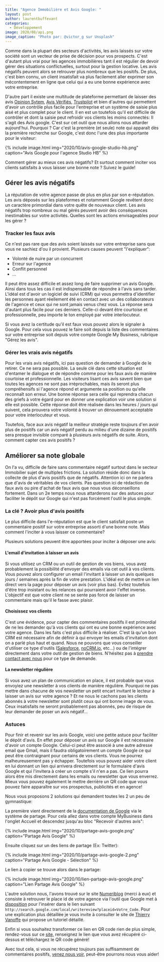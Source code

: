 ```yaml
---
title: "Agence Immobilière et Avis Google: "
layout: post
author: laurentbuffevant
categories:
  - Développement
image: 2020/08/api.png
image_caption: "Photo par: @victor_g sur Unsplash"
---
```



Comme dans la plupart des secteurs d'activités, les avis laissés sur votre société sont un vecteur de prise de décision pour vos prospects. C'est d'autant plus vrai pour les agences immobilières tant il est régulier de devoir gérer des situations conflictuelles, surtout pour la gestion locative. Les avis négatifs peuvent alors se retrouver plus nombreux que les positifs. De plus, c'est bien connu, un client insatisfait va plus facilement aller exprimer son mécontentement en ligne que celui qui a eu une bonne expérience avec votre entreprise.

D'autre part il existe une multitude de plateforme permettant de laisser des avis [Opinion Sytem](https://www.opinionsystem.fr/fr-fr/), [Avis Vérifiés](https://www.avis-verifies.com/), [Trustpilot](https://fr.trustpilot.com/) et bien d'autres qui permettent d'avoir un contrôle plus facile pour l'entreprise et un système de saisie plus aisé et plus complet pour le client. Il en est un toutefois qu'il est difficile de contrôler et dont la saisie peut refroidir vos clients les moins connectés: Il s'agit des Avis google. C'est sur cet outil que nous allons nous attarder aujourd'hui. Pourquoi ? Car c'est la première (et seule) note qui apparaît dès la première recherche sur Google, c'est donc l'une des plus importante pour le visiteur:

{% include image.html img="2020/10/avis-google-studio-hb.png" caption="Avis Google pour l'agence Studio HB" %}

Comment gérer au mieux ces avis négatifs? Et surtout comment inciter vos clients satisfaits à vous laisser une bonne note ? Suivez le guide!

## Gérer les avis négatifs

La réputation de votre agence passe de plus en plus par son e-réputation. Les avis déposés sur les plateformes et notamment Google revêtent donc un caractère primordial dans votre quête de nouveaux client. Les avis négatifs trop nombreux ou mal gérés peuvent avoir des conséquences inestimables sur votre activités. Quelles sont les actions envisageables pour les gérer ?

### Tracker les faux avis

Ce n'est pas rare que des avis soient laissés sur votre entreprise sans que vous ne sachiez d'ou il provient. Plusieurs causes peuvent "l'expliquer":
* Volonté de nuire par un concurrent
* Erreur sur l'agence
* Conflit personnel
* ...

Il peut être assez difficile et assez long de faire supprimer un avis Google. Ainsi dans tous les cas il est indispensable de répondre à l'avis sans tarder. L'idéal est d'avoir un logiciel de suivi (CRM) qui vous permettra d'identifier les personnes ayant réellement été en contact avec un des collaborateurs de l'agence et ceux qui ne sont jamais venus chez vous. La réponse sera d'autant plus facile pour ces derniers. Celle-ci devant être courtoise et professionnelle, peu importe le ton employé par votre interlocuteur.

Si vous avez la certitude qu'il est faux vous pouvez alors le signaler à Google. Pour cela vous pouvez le faire soit depuis la liste des commentaires sur votre entreprise soit depuis votre compte Google My Business, rubrique "Gérez les avis".


### Gérer les vrais avis négatifs

Pour les vrais avis négatifs, ici pas question de demander à Google de le retirer. Ce ne sera pas possible. La seule clé dans cette situation est d'entamer le dialogue et de répondre comme pour les faux avis de manière courtoise et professionnelle.
Les visiteurs lisant ces avis savent bien que toutes les agences ne sont pas irréprochables, mais ils seront plus compréhensifs si l'agence répond et argumente sa position ou qu'elle reconnaît son erreur.
Une bonne réponse sera celle qui reprendra chacun des griefs à votre égard pour en donner une explication voir une solution si elle est possible. Cette réponse doit être réalisée dans les heures / jours qui suivent, cela prouvera votre volonté à trouver un dénouement acceptable pour votre interlocuteur et vous.

Toutefois, face aux avis négatif la meilleur stratégie reste toujours d'en avoir plus de positifs car un avis négatif perdu au milieu d'une dizaine de positifs sera presque invisible comparé à plusieurs avis négatifs de suite. Alors, comment capter ces avis positifs ?

## Améliorer sa note globale

On l'a vu, difficile de faire sans commentaire négatif surtout dans le secteur Immobilier sujet de multiples frictions. La solution réside donc dans la collecte de plus d'avis positifs que de négatifs. Attention ici on ne parlera que d'avis de véritables de vos clients. Pas question ici de rédaction de faux avis ou pire d'achat de faux avis que nous vous déconseillons fortement.
Dans un 2e temps nous nous attarderons sur des astuces pour faciliter le dépôt sur Google qui n'est pas forcément l'outil le plus simple.

### La clé ? Avoir plus d'avis positifs

Le plus difficile dans l'e-réputation est que le client satisfait poste un commentaire positif sur votre entreprise assorti d'une bonne note. Mais comment l'inciter à vous laisser ce commentaire?

Plusieurs solutions peuvent être apportées pour inciter à déposer une avis:


#### L'email d'invitation à laisser un avis

Si vous utilisez un CRM ou un outil de gestion de vos biens, vous avez probablement la possibilité d'envoyer des emails via cet outil à vos clients. Vous pouvez alors configurer un email l'invitant à laisser un avis quelques jours / semaines après la fin de votre prestation. L'idéal est de mettre un lien direct vers la page pour déposer un avis (voir plus bas). Evitez toutefois d'être trop insistant ou les relances qui pourraient avoir l'effet inverse. L'objectif est que votre client ne se sente pas forcé de laisser un commentaire mais qu'il le fasse avec plaisir.

#### Choisissez vos clients

C'est une évidence, pour capter des commentaires positifs il est primordial de ne les demander qu'à vos clients qui ont eu une bonne expérience avec votre agence. Dans les faits c'est plus difficile à réaliser. C'est là qu'un bon CRM est nécessaire afin de définir à qui envoyer les emails d'invitation dont on a parlé plus haut et quand. Nous ne pouvons que vous conseiller d'utiliser ce type d'outils ([Salesforce](https://www.salesforce.com/fr/), [noCRM.io](https://youdontneedacrm.com/fr), etc...) ou de l'intégrer directement dans votre outil de gestion de biens. N'hésitez pas à [prendre contact avec nous](https://www.studio-hb.com/contactez-nous/new) pour ce type de demande.

#### La newsletter régulière

Si vous avez un plan de communication en place, il est probable que vous envoyiez une newsletter à vos clients de manière régulière. Pourquoi ne pas mettre dans chacune de vos newsletter un petit encart invitant le lecteur à laisser un avis sur votre agence ?
Et ne nous le cachons pas les clients abonnés à votre newsletter sont plutôt ceux qui ont bonne image de vous. Ceux insatisfaits ne seront probablement pas abonnés, peu de risque de leur demander de poser un avis négatif...

### Astuces

Pour finir et revenir sur les avis Google, voici une petite astuce pour faciliter le dépôt d'avis. En effet pour déposer un avis sur Google il est nécessaire d'avoir un compte Google. Celui-ci peut être associé à une autre adresse email que Gmail, mais il faudra obligatoirement un compte Google ce qui peut être contraignant pour certains de vos clients. Vous ne pourrez malheureusement pas y échapper. Toutefois vous pouvez aider votre client en lui donnant un lien qui arrivera directement sur le formulaire d'avis Google et qui l'invitera à créer un compte s'il n'en a pas. Ce lien pourra alors être mis directement dans les emails ou newsletter que vous enverrez. Mieux vous pouvez également le mettre derrière un QR code que vous pouvez faire apparaître sur vos prospectus, publicités et en agence!

Nous vous proposons 2 solutions qui demandent toutes les 2 un peu de gymnastique:

La première vient directement de la [documentation de Google](https://support.google.com/business/answer/7035772/) via le système de partage. Pour cela allez dans votre compte MyBusiness dans l'onglet Accueil et descendez jusqu'au bloc "Recevoir d'autres avis":

{% include image.html img="2020/10/partage-avis-google.png" caption="Partage Avis Google" %}

Ensuite cliquez sur un des liens de partage (Ex: Twitter):

{% include image.html img="2020/10/partage-avis-google-2.png" caption="Partage Avis Google - Sélection" %}

Le lien à copier se trouve alors dans le partage:

{% include image.html img="2020/10/lien-partage-avis-google.png" caption="Lien Partage Avis Google" %}

L'autre solution nous, l'avons trouvé sur le site [Numeriblog](https://thierryvanoffe.com/astuce-pour-obtenir-plus-davis-sur-google-my-business/) (merci à eux) et consiste à retrouver le place id de votre agence via l'outil que Google met à [disposition](https://developers.google.com/maps/documentation/javascript/examples/places-placeid-finder) pour l'insérer dans le lien suivant `http://search.google.com/local/writereview?placeid=Votre_Code`. Pour une explication plus détaillée je vous invite à consulter le site de  [Thierry Vanoffe](https://thierryvanoffe.com/astuce-pour-obtenir-plus-davis-sur-google-my-business/) qui propose un tutoriel détaillé.

Enfin si vous souhaitez transformer ce lien en QR code rien de plus simple, rendez-vous sur ce [site](https://fr.qr-code-generator.com/), renseignez le lien que vous avez récupéré ci-dessus et téléchargez le QR code généré!

Avec tout cela, si vous ne récupérez toujours pas suffisamment de commentaires positifs, [venez nous voir](https://www.studio-hb.com/contactez-nous/new), peut-être pourrons nous vous aider!

